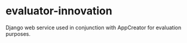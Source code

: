 # evaluator-innovation

Django web service used in conjunction with AppCreator for evaluation purposes.
